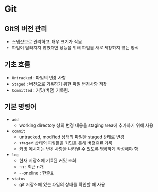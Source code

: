 # Git

## Git의 버전 관리

- 스냅샷으로 관리하고, 매우 크기가 작음
- 파일이 달라지지 않았다면 성능을 위해 파일을 새로 저장하지 않는 방식

## 기초 흐름

- `Untracked` : 파일의 변경 사항
- `Staged` : 버전으로 기록하기 위한 파일 변경사항 저장
- `Committed` : 커밋(버전) 기록됨.

## 기본 명령어
- `add`
    - working directory 상의 변경 내용을 staging area에 추가하기 위해 사용
- `commit`
    - untracked, modified 상태의 파일을 staged 상태로 변경
    - staged 상태의 파일들을 커밋을 통해 버전으로 기록
    - 커밋 메시지는 변경 사항을 나타낼 수 있도록 명확하게 작성해야 함
- `log`
    - 현재 저장소에 기록된 커밋 조회
    - -n : 최근 n개
    - --oneline : 한줄로
- `status`
    - git 저장소에 있는 파일의 상태를 확인할 때 사용

